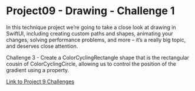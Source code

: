 # Project09 - Drawing - Challenge 1

In this technique project we’re going to take a close look at drawing in SwiftUI, including creating custom paths and shapes, animating your changes, solving performance problems, and more – it’s a really big topic, and deserves close attention.

Challenge 3 - Create a ColorCyclingRectangle shape that is the rectangular cousin of ColorCyclingCircle, allowing us to control the position of the gradient using a property.

[Link to Project 9 Challenges](https://www.hackingwithswift.com/books/ios-swiftui/drawing-wrap-up)
